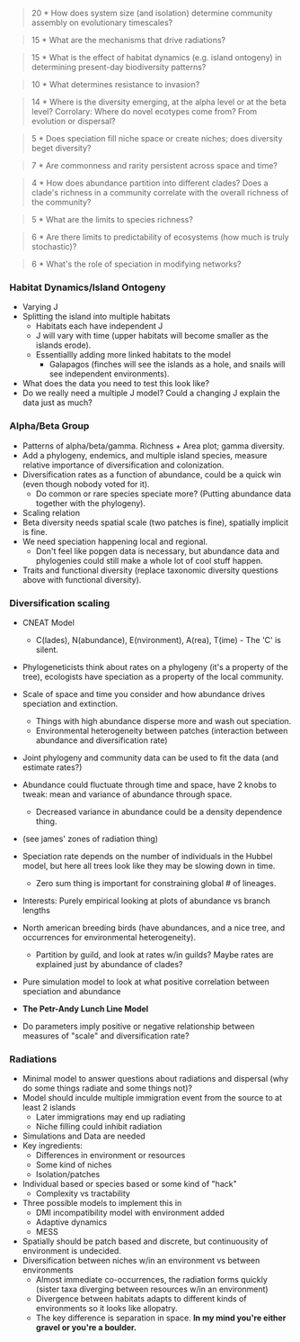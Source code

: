 
>20  * How does system size (and isolation) determine community assembly on evolutionary timescales?

>15  * What are the mechanisms that drive radiations?

>15  * What is the effect of habitat dynamics (e.g. island ontogeny) in determining present-day biodiversity patterns?

>10  * What determines resistance to invasion?

>14  * Where is the diversity emerging, at the alpha level or at the beta level? Corrolary: Where do novel ecotypes come from? From evolution or dispersal?

>5   * Does speciation fill niche space or create niches; does diversity beget diversity?

>7   * Are commonness and rarity persistent across space and time?

>4   * How does abundance partition into different clades? Does a clade's richness in a community correlate with the overall richness of the community?

>5   * What are the limits to species richness?

>6   * Are there limits to predictability of ecosystems (how much is truly stochastic)?

>6   * What's the role of speciation in modifying networks?

### Habitat Dynamics/Island Ontogeny
* Varying J
* Splitting the island into multiple habitats
    * Habitats each have independent J
    * J will vary with time (upper habitats will become smaller as the islands erode).
    * Essentiallly adding more linked habitats to the model
        * Galapagos (finches will see the islands as a hole, and snails will see independent environments).
* What does the data you need to test this look like?
* Do we really need a multiple J model? Could a changing J explain the data just as much?

### Alpha/Beta Group
* Patterns of alpha/beta/gamma. Richness + Area plot; gamma diversity.
* Add a phylogeny, endemics, and multiple island species, measure relative importance of diversification and colonization.
* Diversification rates as a function of abundance, could be a quick win (even though nobody voted for it).
    * Do common or rare species speciate more? (Putting abundance data together with the phylogeny).
* Scaling relation
* Beta diversity needs spatial scale (two patches is fine), spatially implicit is fine.
* We need speciation happening local and regional.
    * Don't feel like popgen data is necessary, but abundance data and phylogenies could still make a whole lot of cool stuff happen.
* Traits and functional diversity (replace taxonomic diversity questions above with functional diversity).

### Diversification scaling
* CNEAT Model
    * C(lades), N(abundance), E(nvironment), A(rea), T(ime) - The 'C' is silent.
* Phylogeneticists think about rates on a phylogeny (it's a property of the tree), ecologists have speciation as a property of the local community.
* Scale of space and time you consider and how abundance drives speciation and extinction.
    * Things with high abundance disperse more and wash out speciation.
    * Environmental heterogeneity between patches (interaction between abundance and diversification rate)
* Joint phylogeny and community data can be used to fit the data (and estimate rates?)
* Abundance could fluctuate through time and space, have 2 knobs to tweak: mean and variance of abundance through space.
    * Decreased variance in abundance could be a density dependence thing.

* (see james' zones of radiation thing)
* Speciation rate depends on the number of individuals in the Hubbel model, but here all trees look like they may be slowing down in time.
    * Zero sum thing is important for constraining global # of lineages.

* Interests: Purely empirical looking at plots of abundance vs branch lengths
* North american breeding birds (have abundances, and a nice tree, and occurrences for environmental heterogeneity).
    * Partition by guild, and look at rates w/in guilds? Maybe rates are explained just by abundance of clades?
* Pure simulation model to look at what positive correlation between speciation and abundance
* **The Petr-Andy Lunch Line Model**
* Do parameters imply positive or negative relationship between measures of "scale" and diversification rate?

### Radiations
* Minimal model to answer questions about radiations and dispersal (why do some things radiate and some things not)?
* Model should inculde multiple immigration event from the source to at least 2 islands
    * Later immigrations may end up radiating
    * Niche filling could inhibit radiation
* Simulations and Data are needed
* Key ingredients:
    * Differences in environment or resources
    * Some kind of niches
    * Isolation/patches
* Individual based or species based or some kind of "hack"
    * Complexity vs tractability
* Three possible models to implement this in
    * DMI incompatibility model with environment added
    * Adaptive dynamics
    * MESS
* Spatially should be patch based and discrete, but continuousity of environment is undecided.
* Diversification between niches w/in an environment vs between environments
    * Almost immediate co-occurrences, the radiation forms quickly (sister taxa diverging between resources w/in an environment)
    * Divergence between habitats adapts to different kinds of environments so it looks like allopatry.
    * The key difference is separation in space.
**In my mind you're either gravel or you're a boulder.**

